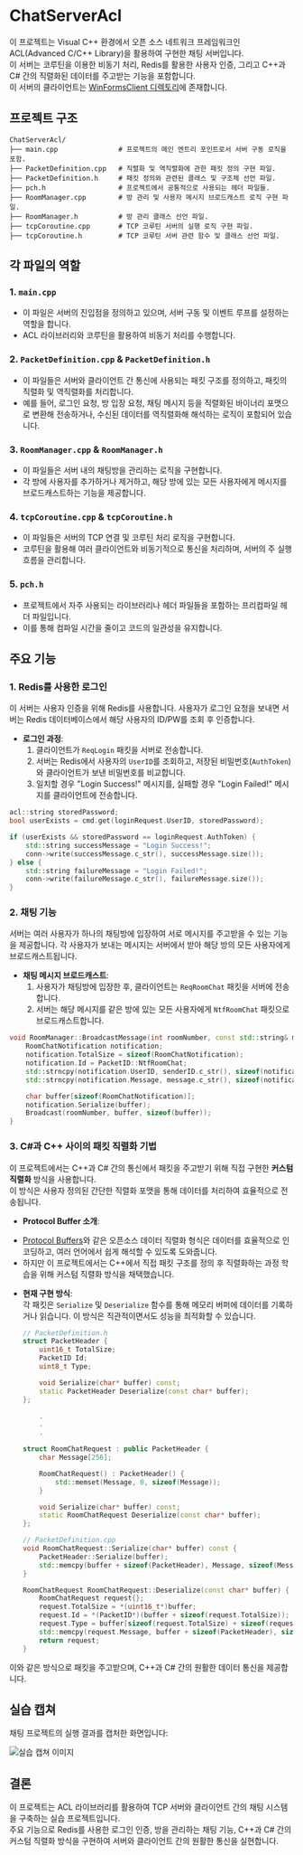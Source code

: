 # ChatServerAcl

이 프로젝트는 Visual C++ 환경에서 오픈 소스 네트워크 프레임워크인 ACL(Advanced C/C++ Library)을 활용하여 구현한 채팅 서버입니다. <br>
이 서버는 코루틴을 이용한 비동기 처리, Redis를 활용한 사용자 인증, 그리고 C++과 C# 간의 직렬화된 데이터를 주고받는 기능을 포함합니다.
<br>
이 서버의 클라이언트는 [WinFormsClient 디렉토리](../WinFormsClient)에 존재합니다.

## 프로젝트 구조

```
ChatServerAcl/
├── main.cpp               # 프로젝트의 메인 엔트리 포인트로서 서버 구동 로직을 포함.
├── PacketDefinition.cpp   # 직렬화 및 역직렬화에 관한 패킷 정의 구현 파일.
├── PacketDefinition.h     # 패킷 정의와 관련된 클래스 및 구조체 선언 파일.
├── pch.h                  # 프로젝트에서 공통적으로 사용되는 헤더 파일들.
├── RoomManager.cpp        # 방 관리 및 사용자 메시지 브로드캐스트 로직 구현 파일.
├── RoomManager.h          # 방 관리 클래스 선언 파일.
├── tcpCoroutine.cpp       # TCP 코루틴 서버의 실행 로직 구현 파일.
├── tcpCoroutine.h         # TCP 코루틴 서버 관련 함수 및 클래스 선언 파일.
```

## 각 파일의 역할

### 1. `main.cpp`
- 이 파일은 서버의 진입점을 정의하고 있으며, 서버 구동 및 이벤트 루프를 설정하는 역할을 합니다.
- ACL 라이브러리와 코루틴을 활용하여 비동기 처리를 수행합니다.

### 2. `PacketDefinition.cpp` & `PacketDefinition.h`
- 이 파일들은 서버와 클라이언트 간 통신에 사용되는 패킷 구조를 정의하고, 패킷의 직렬화 및 역직렬화를 처리합니다. 
- 예를 들어, 로그인 요청, 방 입장 요청, 채팅 메시지 등을 직렬화된 바이너리 포맷으로 변환해 전송하거나, 수신된 데이터를 역직렬화해 해석하는 로직이 포함되어 있습니다.

### 3. `RoomManager.cpp` & `RoomManager.h`
- 이 파일들은 서버 내의 채팅방을 관리하는 로직을 구현합니다.
- 각 방에 사용자를 추가하거나 제거하고, 해당 방에 있는 모든 사용자에게 메시지를 브로드캐스트하는 기능을 제공합니다.

### 4. `tcpCoroutine.cpp` & `tcpCoroutine.h`
- 이 파일들은 서버의 TCP 연결 및 코루틴 처리 로직을 구현합니다.
- 코루틴을 활용해 여러 클라이언트와 비동기적으로 통신을 처리하며, 서버의 주 실행 흐름을 관리합니다.

### 5. `pch.h`
- 프로젝트에서 자주 사용되는 라이브러리나 헤더 파일들을 포함하는 프리컴파일 헤더 파일입니다.
- 이를 통해 컴파일 시간을 줄이고 코드의 일관성을 유지합니다.


## 주요 기능

### 1. Redis를 사용한 로그인
이 서버는 사용자 인증을 위해 Redis를 사용합니다. 사용자가 로그인 요청을 보내면 서버는 Redis 데이터베이스에서 해당 사용자의 ID/PW를 조회 후 인증합니다.

- **로그인 과정**:  
  1. 클라이언트가 `ReqLogin` 패킷을 서버로 전송합니다.  
  2. 서버는 Redis에서 사용자의 `UserID`를 조회하고, 저장된 비밀번호(`AuthToken`)와 클라이언트가 보낸 비밀번호를 비교합니다.  
  3. 일치할 경우 "Login Success!" 메시지를, 실패할 경우 "Login Failed!" 메시지를 클라이언트에 전송합니다.

```cpp
acl::string storedPassword;
bool userExists = cmd.get(loginRequest.UserID, storedPassword);

if (userExists && storedPassword == loginRequest.AuthToken) {
    std::string successMessage = "Login Success!";
    conn->write(successMessage.c_str(), successMessage.size());
} else {
    std::string failureMessage = "Login Failed!";
    conn->write(failureMessage.c_str(), failureMessage.size());
}
```

### 2. 채팅 기능
서버는 여러 사용자가 하나의 채팅방에 입장하여 서로 메시지를 주고받을 수 있는 기능을 제공합니다. 각 사용자가 보내는 메시지는 서버에서 받아 해당 방의 모든 사용자에게 브로드캐스트됩니다.

- **채팅 메시지 브로드캐스트**:  
  1. 사용자가 채팅방에 입장한 후, 클라이언트는 `ReqRoomChat` 패킷을 서버에 전송합니다.  
  2. 서버는 해당 메시지를 같은 방에 있는 모든 사용자에게 `NtfRoomChat` 패킷으로 브로드캐스트합니다. 
  
```cpp
void RoomManager::BroadcastMessage(int roomNumber, const std::string& message, const std::string& senderID) {
    RoomChatNotification notification;
    notification.TotalSize = sizeof(RoomChatNotification);
    notification.Id = PacketID::NtfRoomChat;
    std::strncpy(notification.UserID, senderID.c_str(), sizeof(notification.UserID) - 1);
    std::strncpy(notification.Message, message.c_str(), sizeof(notification.Message) - 1);

    char buffer[sizeof(RoomChatNotification)];
    notification.Serialize(buffer);
    Broadcast(roomNumber, buffer, sizeof(buffer));
}
```

### 3. C#과 C++ 사이의 패킷 직렬화 기법

이 프로젝트에서는 C++과 C# 간의 통신에서 패킷을 주고받기 위해 직접 구현한 **커스텀 직렬화** 방식을 사용합니다. <br>
이 방식은 사용자 정의된 간단한 직렬화 포맷을 통해 데이터를 처리하여 효율적으로 전송됩니다.

- **Protocol Buffer 소개**:  
 * [Protocol Buffers](https://protobuf.dev/)와 같은 오픈소스 데이터 직렬화 형식은 데이터를 효율적으로 인코딩하고, 여러 언어에서 쉽게 해석할 수 있도록 도와줍니다.
 * 하지만 이 프로젝트에서는 C++에서 직접 패킷 구조를 정의 후 직렬화하는 과정 학습을 위해 커스텀 직렬화 방식을 채택했습니다.

- **현재 구현 방식**:  
  각 패킷은 `Serialize` 및 `Deserialize` 함수를 통해 메모리 버퍼에 데이터를 기록하거나 읽습니다. 이 방식은 직관적이면서도 성능을 최적화할 수 있습니다.

  ```cpp
  // PacketDefinition.h
  struct PacketHeader {
      uint16_t TotalSize;
      PacketID Id;
      uint8_t Type;
  
      void Serialize(char* buffer) const;
      static PacketHeader Deserialize(const char* buffer);
  };
  
      .
      .
      .
  
  struct RoomChatRequest : public PacketHeader {
      char Message[256];
  
      RoomChatRequest() : PacketHeader() {
          std::memset(Message, 0, sizeof(Message));
      }
  
      void Serialize(char* buffer) const;
      static RoomChatRequest Deserialize(const char* buffer);
  };
  
  ```
  
  
  ```cpp
  // PacketDefinition.cpp
  void RoomChatRequest::Serialize(char* buffer) const {
      PacketHeader::Serialize(buffer);
      std::memcpy(buffer + sizeof(PacketHeader), Message, sizeof(Message));
  }
  
  RoomChatRequest RoomChatRequest::Deserialize(const char* buffer) {
      RoomChatRequest request{};
      request.TotalSize = *(uint16_t*)buffer;
      request.Id = *(PacketID*)(buffer + sizeof(request.TotalSize));
      request.Type = buffer[sizeof(request.TotalSize) + sizeof(request.Id)];
      std::memcpy(request.Message, buffer + sizeof(PacketHeader), sizeof(request.Message));
      return request;
  }
  ```

이와 같은 방식으로 패킷을 주고받으며, C++과 C# 간의 원활한 데이터 통신을 제공합니다.

## 실습 캡쳐

채팅 프로젝트의 실행 결과를 캡처한 화면입니다:

![실습 캡쳐 이미지](../Document/img/ChatServerExample.PNG) 


## 결론
이 프로젝트는 ACL 라이브러리를 활용하여 TCP 서버와 클라이언트 간의 채팅 시스템을 구축하는 실습 프로젝트입니다. <br>
주요 기능으로 Redis를 사용한 로그인 인증, 방을 관리하는 채팅 기능, C++과 C# 간의 커스텀 직렬화 방식을 구현하여 서버와 클라이언트 간의 원활한 통신을 실현합니다. <br>
